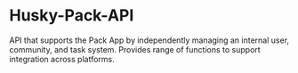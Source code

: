# Husky-Pack-API

API that supports the Pack App by independently managing an internal user, community, and task system. Provides range of functions to support integration across platforms.
